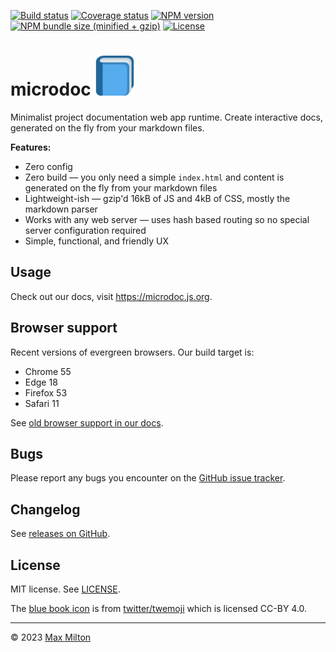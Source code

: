 [![Build status](https://img.shields.io/github/actions/workflow/status/maxmilton/microdoc/ci.yml?branch=master)](https://github.com/maxmilton/microdoc/actions)
[![Coverage status](https://img.shields.io/codeclimate/coverage/MaxMilton/microdoc)](https://codeclimate.com/github/MaxMilton/microdoc)
[![NPM version](https://img.shields.io/npm/v/microdoc.svg)](https://www.npmjs.com/package/microdoc)
[![NPM bundle size (minified + gzip)](https://img.shields.io/bundlephobia/minzip/microdoc.svg)](https://bundlephobia.com/result?p=microdoc)
[![License](https://img.shields.io/github/license/maxmilton/microdoc.svg)](https://github.com/maxmilton/microdoc/blob/master/LICENSE)

# microdoc <img src="./docs/favicon.svg" width="64">

Minimalist project documentation web app runtime. Create interactive docs, generated on the fly from your markdown files.

**Features:**

- Zero config
- Zero build — you only need a simple `index.html` and content is generated on the fly from your markdown files
- Lightweight-ish — gzip'd 16kB of JS and 4kB of CSS, mostly the markdown parser
- Works with any web server — uses hash based routing so no special server configuration required
- Simple, functional, and friendly UX

## Usage

Check out our docs, visit <https://microdoc.js.org>.

## Browser support

Recent versions of evergreen browsers. Our build target is:

- Chrome 55
- Edge 18
- Firefox 53
- Safari 11

See [old browser support in our docs](https://microdoc.js.org/#/advanced/old-browser-support.md).

## Bugs

Please report any bugs you encounter on the [GitHub issue tracker](https://github.com/maxmilton/microdoc/issues).

## Changelog

See [releases on GitHub](https://github.com/maxmilton/microdoc/releases).

## License

MIT license. See [LICENSE](https://github.com/maxmilton/microdoc/blob/master/LICENSE).

The [blue book icon](https://github.com/twitter/twemoji/blob/master/assets/svg/1f4d8.svg) is from [twitter/twemoji](https://github.com/twitter/twemoji) which is licensed CC-BY 4.0.

---

© 2023 [Max Milton](https://maxmilton.com)
